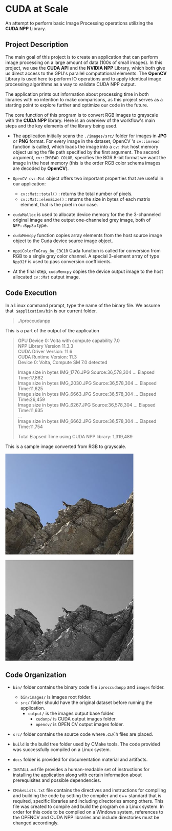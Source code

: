 # CUDA at Scale 
An attempt to perform basic Image Processing operations utilizing the **CUDA NPP** Library.
## Project Description
The main goal of this project is to create an application that can perform image processing on a large amount of data (100s of small images).
In this project, we use the **CUDA API** and the **NVIDIA NPP** Library, which both give us direct access to the GPU's parallel computational elements.
The **OpenCV** Library is used here to perform IO operations and to apply identical image processing algorithms as a way to validate CUDA NPP output.

The application prints out information about processing time in both libraries with no intention to make comparisons, as this project serves as a starting point to explore further and optimize our code in the future.

The core function of this program is to convert RGB images to grayscale with the **CUDA NPP** library. Here is an overview of the workflow's main steps and the key elements of the library being used.

- The application initially scans the ```./images/src/``` folder for images in **JPG** or **PNG** format. For every image in the dataset, OpenCV 's ```cv::imread``` function is called, which loads the image into a ```cv::Mat``` host memory object using the file path specified by the first argument. The second argument, ```cv::IMREAD_COLOR```, specifies the BGR 8-bit format we want the image in the host memory (this is the order RGB color schema images are decoded by **OpenCV**). 
- ```OpenCV cv::Mat``` object offers two important properties that are useful in our application:
  - ```cv::Mat::total()``` : returns the total number of pixels.
  - ```cv::Mat::elemSize()``` : returns the size in bytes of each matrix element, that is the pixel in our case.

- ```cudaMalloc``` is used to allocate device memory for the the 3-channeled original image and the output one-channeled grey image, both of ```NPP::Bpp8u``` type.
- ```cudaMemcpy``` function copies array elements from the host source image object to the Cuda device source image object.

- ```nppiColorToGray_8u_C3C1R``` Cuda function is called for conversion from RGB to a single gray color channel. A special 3-element array of type ```Npp32f``` is used to pass conversion coefficients.

- At the final step, ```cudaMemcpy``` copies the device output image to the host allocated ```cv::Mat``` output image.

## Code Execution  
In a Linux command prompt, type the name of the binary file. We assume that  ```$application/bin``` is our current folder. 
> ./iproccudanpp

This is a part of the output of the application 

> GPU Device 0: Volta with compute capability 7.0  
>   NPP Library Version 11.3.3  
>   CUDA Driver  Version: 11.6  
>   CUDA Runtime Version: 11.3  
>   Device 0: Volta, Compute SM 7.0 detected  
>  
>  
> Image size in bytes IMG_1776.JPG Source:36,578,304 ... Elapsed Time:17,882  
> Image size in bytes IMG_2030.JPG Source:36,578,304 ... Elapsed Time:11,625  
> Image size in bytes IMG_6663.JPG Source:36,578,304 ... Elapsed Time:26,459  
> Image size in bytes IMG_6267.JPG Source:36,578,304 ... Elapsed Time:11,635  
> ...  
> Image size in bytes IMG_6662.JPG Source:36,578,304 ... Elapsed Time:11,754  
>  
> Total Elapsed Time using CUDA NPP library: 1,319,489  
>  
  
This is a sample image converted from RGB to grayscale.   

![Original image](/docs/IMG_4205_original_small.JPG "Original Image")  
  
![Grayscale image](/docs/IMG_4205_gray_small.JPG "Grayscale Image")  


## Code Organization
- ```bin/``` folder contains the binary code file ```iproccudanpp``` and ```images``` folder.  
  - ```bin/images/``` is images root folder.   
  - ```src/``` folder should have the original dataset before running the application.  
    - ```output/```  is the images output  base folder.  
      - ```cudanp/```  is CUDA output images folder.  
      - ```opencv/```  is OPEN CV output images folder.  

- ```src/``` folder contains the source code where *.cu/*.h files are placed.
- ```build``` is the build tree folder used by CMake tools. The code provided was successfully compiled on a Linux system.  
- ```docs``` folder is provided for documentation material and artifacts.

- ```INSTALL.md``` file provides a human-readable set of instructions for installing the application along with certain information about prerequisites and possible dependencies.  

- ```CMakeLists.txt``` file contains the directives and instructions for compiling and building the code by setting the compiler and c++ standard that is required, specific libraries and including directories among others. This file was created to compile and build the program on a Linux system. In order for this code to be compiled on a Windows system, references to the OPENCV and CUDA NPP libraries and include directories must be changed accordingly.
